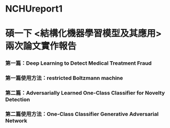 # NCHUreport1
# 碩一下 <結構化機器學習模型及其應用> 兩次論文實作報告
### 第一篇：Deep Learning to Detect Medical Treatment Fraud
### 第一篇使用方法：restricted Boltzmann machine


### 第二篇：Adversarially Learned One-Class Classifier for Novelty Detection
### 第二篇使用方法：One-Class Classifier Generative Adversarial Network

